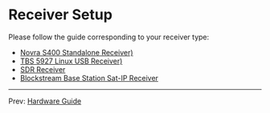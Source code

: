 # Receiver Setup

Please follow the guide corresponding to your receiver type:

 - [Novra S400 Standalone Receiver)](s400.md)
 - [TBS 5927 Linux USB Receiver)](tbs.md)
 - [SDR Receiver](sdr.md)
 - [Blockstream Base Station Sat-IP Receiver](sat-ip.md)

---

Prev: [Hardware Guide](hardware.md)
